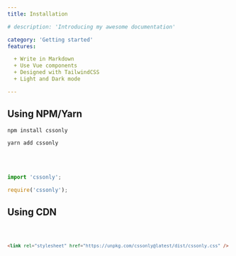 ```yaml
---
title: Installation

# description: 'Introducing my awesome documentation'

category: 'Getting started'
features:

  + Write in Markdown
  + Use Vue components
  + Designed with TailwindCSS
  + Light and Dark mode

---
```


## Using NPM/Yarn

<code-group>
  <code-block label="NPM" active>

``` bash
npm install cssonly
```

  </code-block>

  <code-block label="Yarn">

``` bash
yarn add cssonly
```

  </code-block>
</code-group>
<br>
<br>
<code-group>
  <code-block label="ES6 Nodules" active>

``` javascript
import 'cssonly';
```

  </code-block>

  <code-block label="Common.js">

``` javascript
require('cssonly');
```

  </code-block>
</code-group>

## Using CDN

<code>

``` html
<link rel="stylesheet" href="https://unpkg.com/cssonly@latest/dist/cssonly.css" />
```

</code>
